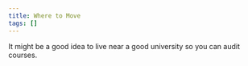 ```yaml
---
title: Where to Move
tags: []
---
```


It might be a good idea to live near a good university so you can audit courses.